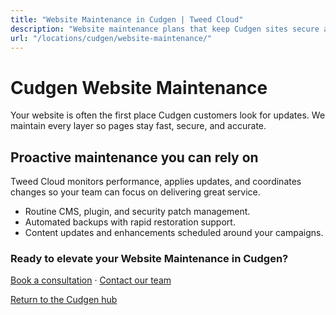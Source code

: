 ```yaml
---
title: "Website Maintenance in Cudgen | Tweed Cloud"
description: "Website maintenance plans that keep Cudgen sites secure and up to date."
url: "/locations/cudgen/website-maintenance/"
---
```


# Cudgen Website Maintenance

Your website is often the first place Cudgen customers look for updates. We maintain every layer so pages stay fast, secure, and accurate.

## Proactive maintenance you can rely on

Tweed Cloud monitors performance, applies updates, and coordinates changes so your team can focus on delivering great service.

- Routine CMS, plugin, and security patch management.
- Automated backups with rapid restoration support.
- Content updates and enhancements scheduled around your campaigns.

### Ready to elevate your Website Maintenance in Cudgen?

[Book a consultation](/consultation/) · [Contact our team](/contact/)

[Return to the Cudgen hub](/locations/cudgen/)
